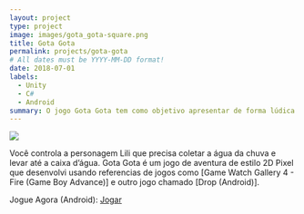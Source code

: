 ```yaml
---
layout: project
type: project
image: images/gota_gota-square.png
title: Gota Gota
permalink: projects/gota-gota
# All dates must be YYYY-MM-DD format!
date: 2018-07-01
labels:
  - Unity
  - C#
  - Android
summary: O jogo Gota Gota tem como objetivo apresentar de forma lúdica a importância da economia da água para um futuro sustentável.
---
```


<img class="ui image" src="{{ site.baseurl }}/images/gota_gota-header.png">

Você controla a personagem Lili que precisa coletar a água da chuva e levar até a caixa d’água. Gota Gota é um jogo de aventura de estilo 2D Pixel que desenvolvi usando referencias de jogos como [Game Watch Gallery 4 - Fire (Game Boy Advance)] e outro jogo chamado [Drop (Android)].

Jogue Agora (Android): <a href="https://play.google.com/store/apps/details?id=com.cakeroll.minigame"><i class="large github icon"></i>Jogar</a>